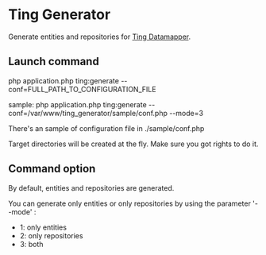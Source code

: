# Ting Generator

Generate entities and repositories for [Ting Datamapper](https://bitbucket.org/ccmbenchmark/ting/overview).

## Launch command

php application.php ting:generate --conf=FULL_PATH_TO_CONFIGURATION_FILE

sample: php application.php ting:generate --conf=/var/www/ting_generator/sample/conf.php --mode=3

There's an sample of configuration file in ./sample/conf.php

Target directories will be created at the fly. Make sure you got rights to do it.

## Command option

By default, entities and repositories are generated.

You can generate only entities or only repositories by using the parameter '--mode' :
* 1: only entities
* 2: only repositories
* 3: both